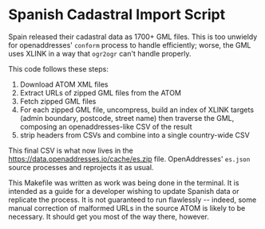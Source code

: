# Spanish Cadastral Import Script

Spain released their cadastral data as 1700+ GML files. This is too unwieldy for openaddresses' `conform` process to handle efficiently; worse, the GML uses XLINK in a way that `ogr2ogr` can't handle properly.

This code follows these steps:
1. Download ATOM XML files
2. Extract URLs of zipped GML files from the ATOM
3. Fetch zipped GML files
4. For each zipped GML file, uncompress, build an index of XLINK targets (admin boundary, postcode, street name) then traverse the GML, composing an openaddresses-like CSV of the result
5. strip headers from CSVs and combine into a single country-wide CSV

This final CSV is what now lives in the https://data.openaddresses.io/cache/es.zip file. OpenAddresses' `es.json` source processes and reprojects it as usual.

This Makefile was written as work was being done in the terminal. It is intended as a guide for a developer wishing to update Spanish data or replicate the process. It is not guaranteed to run flawlessly -- indeed, some manual correction of malformed URLs in the source ATOM is likely to be necessary. It should get you most of the way there, however.
